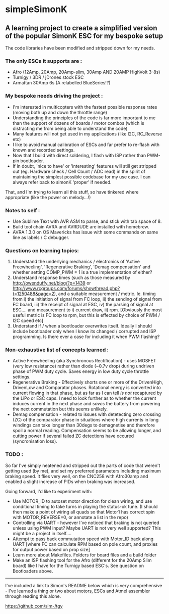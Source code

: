 # simpleSimonK

## A learning project to create a simplified version of the popular SimonK ESC for my bespoke setup

The code libraries have been modified and stripped down for my needs.

### The only ESCs it supports are :

* Afro (12Amp, 20Amp, 20Amp-slim, 30Amp AND 20AMP HighVolt 3-8s)
* Turnigy / 3DR / jDrones stock ESC
* Armattan 30Amp 6s (A relabelled BlueSeries!?)

### My bespoke needs driving the project :

* I'm interested in multicopters with the fastest possible response rates (moving both up and down the throttle range)
* Understanding the principles of the code is far more important to me than the support of dozens of boards / motor combos (which is distracting me from being able to understand the code)
* Many features will not get used in my applications (like I2C, RC_Reverse etc)
* I like to avoid manual calibration of ESCs and far prefer to re-flash with known and recorded settings.
* Now that I build with direct soldering, I flash with ISP rather than PWM-pin bootloader.
* If in doubt, 'nice to have' or 'interesting' features will still get stripped out (eg. Hardware check / Cell Count / ADC read) in the spirit of maintaining the simplest possible codebase for my use case. I can always refer back to simonK 'proper' if needed.

That, and I'm trying to learn all this stuff, so have tinkered where appropriate (like the power on melody...!)

### Notes to self :

* Use Sublime Text with AVR ASM to parse, and stick with tab space of 8.
* Build tool chain AVRA and AVRDUDE are installed with homebrew.
* AVRA 1.3.0 on OS Mavericks has issue with some commands on same line as labels / C debugger.

### Questions on learning topics:

1. Understand the underlying mechanics / electronics of 'Active Freewheeling', 'Regenerative Braking', 'Demag compensation' and whether setting COMP_PWM = 1 is a true implementation of either?
2. Understand response times (such as those measured by http://owenduffy.net/blog/?p=1439 or http://www.rcgroups.com/forums/showthread.php?t=1250488&page=2), and a suitable measurement / metric. Ie. timing from i) the initiation of signal from FC loop, ii) the sending of signal from FC board, iii) the receipt of signal at ESC, iv) the parsing of signal at ESC.... and measurement to i) current draw, ii) rpm. [Obviously the most useful metric is FC loop to rpm, but this is effected by choice of PWM / I2C speed etc]
3. Understand if / when a bootloader overwrites itself. Ideally I should include bootloader only when I know its changed / corrupted and ISP programming. Is there ever a case for including it when PWM flashing?

### Non-exhaustive list of concepts learned :

* Active Freewheeling (aka Synchronous Rectification) - uses MOSFET (very low resistance) rather than diode (~0.7v drop) during undriven phase of PWM duty cycle. Saves energy in low duty cycle throttle settings.
* Regenerative Braking - Effectively shorts one or more of the DrivenHigh, DrivenLow and Comparator phases. Rotational energy is converted into current flowing in that phase, but as far as I can tell *is not* recaptured by the LiPo or ESC caps. I need to look further as to whether the current induces current in the next phase and *saves* the battery from powering the next commutation but this seems unlikely.
* Demag compensation - related to issues with detetecting zero crossing (ZC) of the comparator phase in situations where high currents in long windings can take longer than 30degs to demagnetise and therefore spoil a normal reading. Compensation seems to be allowing longer, and cutting power if several failed ZC detections have occured (syncronisation loss).

### TODO :

So far I've simply neatened and stripped out the parts of code that weren't getting used (by me), and set my preferred parameters including maximum braking speed. It flies very well, on the CNC258 with Afro30amp and enabled a slight increase of PIDs when braking was increased.

Going forward, I'd like to experiment with:

* Use MOTOR_ID to autoset motor direction for clean wiring, and use conditional timing to take turns in playing the status-ok tune. (I should then make a point of wiring all quads so that Motor1 has correct spin with MOTOR_REVERSE=0, or annotate a list in the repo)
* Controlling via UART - however I've noticed that braking is not queried unless using PWM input? Maybe UART is not very well supported? This might be a project in itself....
* Attempt to pass back commutation speed with Motor_ID back along UART [where FC can calculate RPM based on pole count, and proxies for output power based on prop size]
* Learn more about Makefiles. Folders for board files and a build folder
* Make an ISP flashing tool for the Afro (different for the 20Amp Slim board) like I have for the Turnigy based ESC's. See question on Bootloaders above.

-----

I've included a link to Simon's README below which is very comprehensive - I've learned a thing or two about motors, ESCs and Atmel assembler through reading this alone.

https://github.com/sim-/tgy
